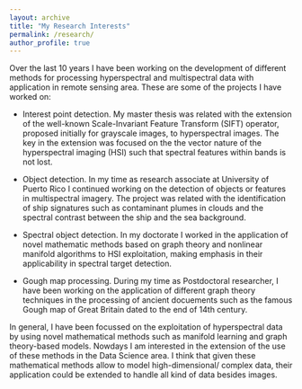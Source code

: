 ```yaml
---
layout: archive
title: "My Research Interests"
permalink: /research/
author_profile: true
---
```



Over the last 10 years I have been working on the development of different methods for processing 
hyperspectral and multispectral data with application in remote sensing area. These are some of the
projects I have worked on:

* Interest point detection. My master thesis was related with the extension of the well-known Scale-Invariant Feature Transform (SIFT) operator, proposed initially for grayscale images, to hyperspectral images. The key in 
the extension was focused on the the vector nature of the hyperspectral imaging (HSI) such that spectral features within bands is not lost.

* Object detection. In my time as research associate at University of Puerto Rico I continued working on the detection of objects or features in multispectral imagery. The project was related with the identification of ship signatures such as contaminant plumes in clouds and the spectral contrast between the ship and the sea background.

* Spectral object detection. In my doctorate I worked in the application of novel mathematic methods based on graph theory and nonlinear manifold algorithms to HSI exploitation, making emphasis in their applicability in spectral target detection.

* Gough map processing.  During my time as Postdoctoral researcher, I have been working on the application of different graph theory techniques in the processing of ancient docuements such as the famous Gough map of Great Britain dated to the end of 14th century.

In general, I have been focussed on the exploitation of hyperspectral data by using novel mathematical methods such as manifold learning and graph theory-based models.  Nowdays I am interested in the extension of the use of these methods in the Data Science area. I think that given these mathematical methods allow to model high-dimensional/ complex data, their application could be extended to handle all kind of data besides images.

